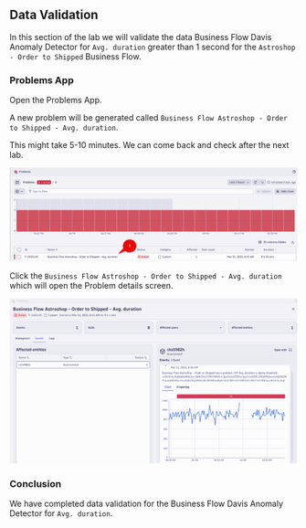 ## Data Validation

In this section of the lab we will validate the data Business Flow Davis Anomaly Detector for  `Avg. duration` greater than 1 second for the `Astroshop - Order to Shipped` Business Flow.   

### Problems App

Open the Problems App.

A new problem will be generated called `Business Flow Astroshop - Order to Shipped - Avg. duration`.

This might take 5-10 minutes. We can come back and check after the next lab.

![Problems Overview](../../../assets/images/07_bizevents_business_flow_alerting_data_validation_problems_overview.png)

Click the `Business Flow Astroshop - Order to Shipped - Avg. duration` which will open the Problem details screen.

![Problems Details](../../../assets/images/07_bizevents_business_flow_alerting_data_validation_problems_details.png)

### Conclusion

We have completed data validation for the Business Flow Davis Anomaly Detector for `Avg. duration`.